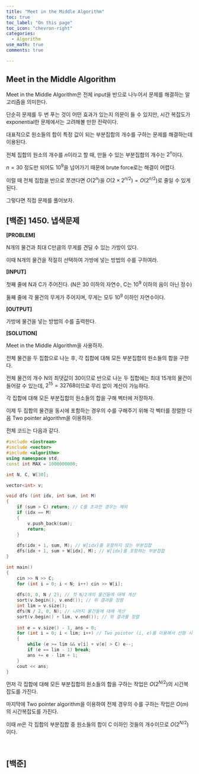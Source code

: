 ```yaml
---
title: "Meet in the Middle Algorithm"
toc: true
toc_label: "On this page"
toc_icon: "chevron-right"
categories:
  - Algorithm
use_math: true
comments: true

---
```


## Meet in the Middle Algorithm

Meet in the Middle Algorithm은 전체 input을 반으로 나누어서 문제를 해결하는 알고리즘을 의미한다.

단순히 문제를 두 번 푸는 것이 어떤 효과가 있는지 의문이 들 수 있지만, 시간 복잡도가 exponential한 문제에서는 고려해볼 만한 전략이다.

대표적으로 원소들의 합이 특정 값이 되는 부분집합의 개수를 구하는 문제를 해결하는데 이용된다.

전체 집합의 원소의 개수를 $n$이라고 할 때, 만들 수 있는 부분집합의 개수는 $2^n$이다.

$n = 30$ 정도만 되어도 $10^9$을 넘어가기 때문에 brute force로는 해결이 어렵다.

이럴 때 전체 집합을 반으로 쪼갠다면 $O(2^n)$을 $O(2 \times 2^{n/2}) = O(2^{n/2})$로 줄일 수 있게 된다.

그렇다면 직접 문제를 풀어보자.

## [백준] 1450. 냅색문제

**[PROBLEM]**

N개의 물건과 최대 C만큼의 무게를 견딜 수 있는 가방이 있다.

이때 N개의 물건을 적절히 선택하여 가방에 넣는 방법의 수를 구하여라.

**[INPUT]**

첫째 줄에 N과 C가 주어진다. (N은 30 이하의 자연수, C는 $10^9$ 이하의 음이 아닌 정수)

둘째 줄에 각 물건의 무게가 주어지며, 무게는 모두 $10^9$ 이하인 자연수이다.

**[OUTPUT]**

가방에 물건을 넣는 방법의 수를 출력한다.

**[SOLUTION]**

Meet in the Middle Algorithm을 사용하자.

전체 물건을 두 집합으로 나눈 후, 각 집합에 대해 모든 부분집합의 원소들의 합을 구한다.

전체 물건의 개수 N의 최댓값이 30이므로 반으로 나눈 두 집합에는 최대 15개의 물건이 들어갈 수 있는데, $2^15 = 32768$이므로 무리 없이 계산이 가능하다.

각 집합에 대해 모든 부분집합의 원소들의 합을 구해 벡터에 저장하자.

이제 두 집합의 물건을 동시에 포함하는 경우의 수를 구해주기 위해 각 벡터를 정렬한 다음 Two pointer algorithm을 이용하자.

전체 코드는 다음과 같다.

```cpp
#include <iostream>
#include <vector>
#include <algorithm>
using namespace std;
const int MAX = 1000000000;

int N, C, W[30];

vector<int> v;

void dfs (int idx, int sum, int M)
{
    if (sum > C) return; // C를 초과한 경우는 제외
    if (idx == M)
    {
        v.push_back(sum);
        return;
    }
    
    dfs(idx + 1, sum, M); // W[idx]를 포함하지 않는 부분집합
    dfs(idx + 1, sum + W[idx], M); // W[idx]를 포함하는 부분집합
}

int main()
{
    cin >> N >> C;
    for (int i = 0; i < N; i++) cin >> W[i];
    
    dfs(0, 0, N / 2); // 첫 N/2개의 물건들에 대해 계산
    sort(v.begin(), v.end()); // 위 결과를 정렬
    int lim = v.size();
    dfs(N / 2, 0, N); // 나머지 물건들에 대해 계산
    sort(v.begin() + lim, v.end()); // 위 결과를 정렬
    
    int e = v.size() - 1, ans = 0;
    for (int i = 0; i < lim; i++) // Two pointer (i, e)를 이용해서 선형 시간복잡도로 두 집합의 물건을 동시에 포함하는 경우를 계산
    {
        while (e >= lim && v[i] + v[e] > C) e--;
        if (e == lim - 1) break;
        ans += e - lim + 1;
    }
    cout << ans;
}
```

먼저 각 집합에 대해 모든 부분집합의 원소들의 합을 구하는 작업은 $O(2^{N/2})$의 시간복잡도를 가진다.

마지막에 Two pointer algorithm을 이용하여 전체 경우의 수를 구하는 작업은 $O(m)$의 시간복잡도를 가진다.

이때 $m$은 각 집합의 부분집합 중 원소들의 합이 C 이하인 것들의 개수이므로 $O(2^{N/2})$이다.

<br/>

## [백준] 






